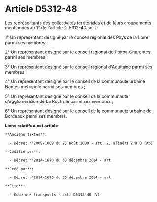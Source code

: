 # Article D5312-48

Les représentants des collectivités territoriales et de leurs groupements mentionnés au 1° de l'article D. 5312-40 sont : 

1° Un représentant désigné par le conseil régional des Pays de la Loire parmi ses membres ; 

2° Un représentant désigné par le conseil régional de Poitou-Charentes parmi ses membres ; 

3° Un représentant désigné par le conseil régional d'Aquitaine parmi ses membres ; 

4° Un représentant désigné par le conseil de la communauté urbaine Nantes métropole parmi ses membres ; 

5° Un représentant désigné par le conseil de la communauté d'agglomération de La Rochelle parmi ses membres ; 

6° Un représentant désigné par le conseil de la communauté urbaine de Bordeaux parmi ses membres.

**Liens relatifs à cet article**

	**Anciens textes**:

	  - Décret n°2009-1009 du 25 août 2009 - art. 2, alinéas 2 à 8 (Ab)

	**Codifié par**:

	  - Décret n°2014-1670 du 30 décembre 2014 - art.

	**Créé par**:

	  - Décret n°2014-1670 du 30 décembre 2014 - art.

	**Cite**:

	  - Code des transports - art. D5312-40 (V)
